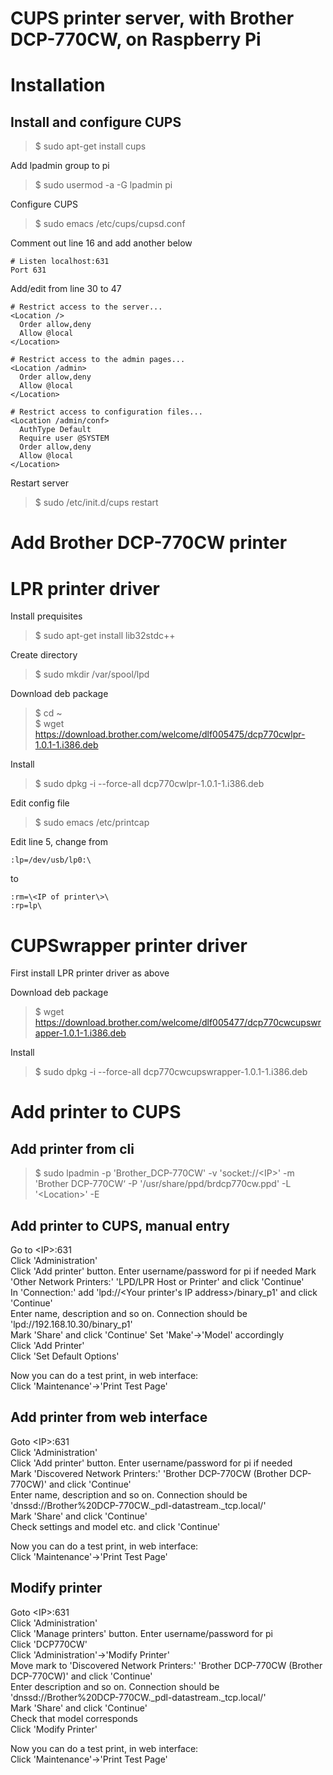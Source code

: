 # CUPS printer server, with Brother DCP-770CW, on Raspberry Pi  

Installation  
=============================

Install and configure CUPS  
-----------------------------
>$ sudo apt-get install cups  

Add lpadmin group to pi  
>$ sudo usermod -a -G lpadmin pi  

Configure CUPS  
>$ sudo emacs /etc/cups/cupsd.conf  

Comment out line 16 and add another below  
  
	# Listen localhost:631
	Port 631
	
Add/edit from line 30 to 47  

	# Restrict access to the server...                                                            
	<Location />
	  Order allow,deny
	  Allow @local
	</Location>
	
	# Restrict access to the admin pages...                                                       
	<Location /admin>
	  Order allow,deny
	  Allow @local
	</Location>
	
	# Restrict access to configuration files...                                                   
	<Location /admin/conf>
	  AuthType Default
	  Require user @SYSTEM
	  Order allow,deny
	  Allow @local
	</Location>
	
Restart server  
>$ sudo /etc/init.d/cups restart  

Add Brother DCP-770CW printer  
=============================  

LPR printer driver   
=============================  
Install prequisites  
>$ sudo apt-get install lib32stdc++  

Create directory  
>$ sudo mkdir /var/spool/lpd  

Download deb package  
>$ cd ~  
>$ wget https://download.brother.com/welcome/dlf005475/dcp770cwlpr-1.0.1-1.i386.deb  

Install  
>$ sudo dpkg -i --force-all dcp770cwlpr-1.0.1-1.i386.deb  

Edit config file  
>$ sudo emacs /etc/printcap  

Edit line 5, change from  

	:lp=/dev/usb/lp0:\
	
to  

	:rm=\<IP of printer\>\
	:rp=lp\
	
CUPSwrapper printer driver
=============================  
First install LPR printer driver as above  

Download deb package  
>$ wget https://download.brother.com/welcome/dlf005477/dcp770cwcupswrapper-1.0.1-1.i386.deb    

Install  
>$ sudo dpkg -i --force-all dcp770cwcupswrapper-1.0.1-1.i386.deb  


Add printer to CUPS  
============================= 

Add printer from cli  
-----------------------------
>$ sudo lpadmin -p 'Brother_DCP-770CW' -v 'socket://\<IP\>' -m 'Brother DCP-770CW‘ -P '/usr/share/ppd/brdcp770cw.ppd' -L '\<Location\>' -E  

Add printer to CUPS, manual entry  
-----------------------------
Go to \<IP\>:631  
Click 'Administration'  
Click 'Add printer' button. Enter username/password for pi if needed
Mark 'Other Network Printers:' 'LPD/LPR Host or Printer' and click 'Continue'  
In 'Connection:' add 'lpd://\<Your printer's IP address\>/binary_p1' and click 'Continue'  
Enter name, description and so on. Connection should be 'lpd://192.168.10.30/binary_p1'  
Mark 'Share' and click 'Continue'
Set 'Make'->'Model' accordingly  
Click 'Add Printer'  
Click 'Set Default Options'  

Now you can do a test print, in web interface:  
Click 'Maintenance'->'Print Test Page'  


Add printer from web interface
-----------------------------
Goto \<IP\>:631  
Click 'Administration'  
Click 'Add printer' button. Enter username/password for pi if needed  
Mark 'Discovered Network Printers:' 'Brother DCP-770CW (Brother DCP-770CW)' and click 'Continue'  
Enter name, description and so on. Connection should be 'dnssd://Brother%20DCP-770CW._pdl-datastream._tcp.local/'  
Mark 'Share' and click 'Continue'  
Check settings and model etc. and click 'Continue'  

Now you can do a test print, in web interface:  
Click 'Maintenance'->'Print Test Page'  


Modify printer  
-----------------------------
Goto \<IP\>:631  
Click 'Administration'  
Click 'Manage printers' button. Enter username/password for pi  
Click 'DCP770CW'  
Click 'Administration'->'Modify Printer'  
Move mark to 'Discovered Network Printers:' 'Brother DCP-770CW (Brother DCP-770CW)' and click 'Continue'  
Enter description and so on. Connection should be 'dnssd://Brother%20DCP-770CW._pdl-datastream._tcp.local/'  
Mark 'Share' and click 'Continue'  
Check that model corresponds  
Click 'Modify Printer'  

Now you can do a test print, in web interface:  
Click 'Maintenance'->'Print Test Page'  


